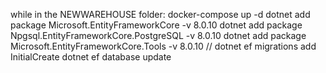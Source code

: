 while in the NEWWAREHOUSE folder:
docker-compose up -d
dotnet add package Microsoft.EntityFrameworkCore -v 8.0.10
dotnet add package Npgsql.EntityFrameworkCore.PostgreSQL -v 8.0.10
dotnet add package Microsoft.EntityFrameworkCore.Tools -v 8.0.10
// dotnet ef migrations add InitialCreate
dotnet ef database update